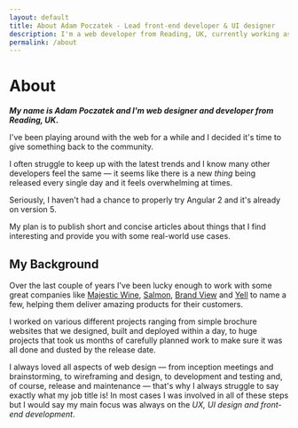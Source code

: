 ```yaml
---
layout: default
title: About Adam Poczatek - Lead front-end developer & UI designer
description: I'm a web developer from Reading, UK, currently working as a lead front-end developer. I specialize in front-end development, UI and UX design.
permalink: /about
---
```


# About

***My name is Adam Poczatek and I'm web designer and developer from Reading, UK.***

I've been playing around with the web for a while and I decided it's time to give something back to the community.

I often struggle to keep up with the latest trends and I know many other developers feel the same &mdash; it seems like there is a new *thing* being released every single day and it feels overwhelming at times.

Seriously, I haven't had a chance to properly try Angular 2 and it's already on version 5.

My plan is to publish short and concise articles about things that I find interesting and provide you with some real-world use cases.

## My Background

Over the last couple of years I've been lucky enough to work with some great companies like [Majestic Wine](https://majestic.co.uk), [Salmon](https://www.salmon.com/en/), [Brand View](http://www.brandview.com/) and [Yell](https://www.yell.com/) to name a few, helping them deliver amazing products for their customers.

I worked on various different projects ranging from simple brochure websites that we designed, built and deployed within a day, to huge projects that took us months of carefully planned work to make sure it was all done and dusted by the release date.

I always loved all aspects of web design &mdash; from inception meetings and brainstorming, to wireframing and design,  to development and testing and, of course, release and maintenance &mdash; that's why I always struggle to say exactly what my job title is! In most cases I was involved in all of these steps but I would say my main focus was always on the *UX, UI design and front-end development*.
